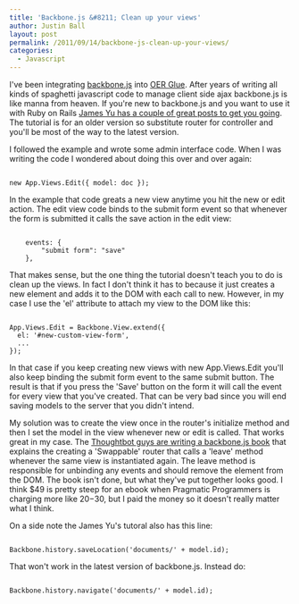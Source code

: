 ```yaml
---
title: 'Backbone.js &#8211; Clean up your views'
author: Justin Ball
layout: post
permalink: /2011/09/14/backbone-js-clean-up-your-views/
categories:
  - Javascript
---
```


I've been integrating <a href="http://documentcloud.github.com/backbone/">backbone.js</a> into <a href="http://www.oerglue.com">OER Glue</a>. After years of writing all kinds of spaghetti javascript code to manage client side ajax backbone.js is like manna from heaven. If you're new to backbone.js and you want to use it with Ruby on Rails <a href="http://www.jamesyu.org/2011/01/27/cloudedit-a-backbone-js-tutorial-by-example/">James Yu has a couple of great posts to get you going</a>. The tutorial is for an older version so substitute router for controller and you'll be most of the way to the latest version.

I followed the example and wrote some admin interface code. When I was writing the code I wondered about doing this over and over again:

<pre><code class="javascript">
new App.Views.Edit({ model: doc });
</pre></code>

In the example that code greats a new view anytime you hit the new or edit action. The edit view code binds to the submit form event so that whenever the form is submitted it calls the save action in the edit view:

<pre><code class="javascript">
    events: {
        "submit form": "save"
    },
</pre></code>

That makes sense, but the one thing the tutorial doesn't teach you to do is clean up the views. In fact I don't think it has to because it just creates a new element and adds it to the DOM with each call to new. However, in my case I use the 'el' attribute to attach my view to the DOM like this:

<pre><code class="javascript">
App.Views.Edit = Backbone.View.extend({
  el: '#new-custom-view-form',
  ...
});
</pre></code>

In that case if you keep creating new views with new App.Views.Edit you'll also keep binding the submit form event to the same submit button. The result is that if you press the 'Save' button on the form it will call the event for every view that you've created. That can be very bad since you will end saving models to the server that you didn't intend.

My solution was to create the view once in the router's initialize method and then I set the model in the view whenever new or edit is called. That works great in my case. The <a href="http://workshops.thoughtbot.com/backbone-js-on-rails">Thoughtbot guys are writing a backbone.js book</a> that explains the creating a 'Swappable' router that calls a 'leave' method whenever the same view is instantiated again. The leave method is responsible for unbinding any events and should remove the element from the DOM. The book isn't done, but what they've put together looks good. I think $49 is pretty steep for an ebook when Pragmatic Programmers is charging more like $20-$30, but I paid the money so it doesn't really matter what I think.

On a side note the James Yu's tutoral also has this line:
<pre><code class="javascript">
Backbone.history.saveLocation('documents/' + model.id);
</pre></code>

That won't work in the latest version of backbone.js. Instead do:
<pre><code class="javascript">
Backbone.history.navigate('documents/' + model.id);
</pre></code>
